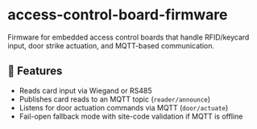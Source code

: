 # access-control-board-firmware

Firmware for embedded access control boards that handle RFID/keycard input, door strike actuation, and MQTT-based communication.

## 🔧 Features

- Reads card input via Wiegand or RS485
- Publishes card reads to an MQTT topic (`reader/announce`)
- Listens for door actuation commands via MQTT (`door/actuate`)
- Fail-open fallback mode with site-code validation if MQTT is offline
